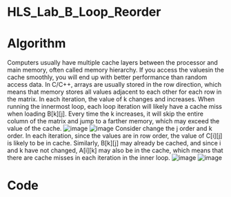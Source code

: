 # HLS_Lab_B_Loop_Reorder
# Algorithm
Computers usually have multiple cache layers between the processor and main memory, often called memory hierarchy. If you access the values ​​in the cache smoothly, you will end up with better performance than random access data.
In C/C++, arrays are usually stored in the row direction, which means that memory stores all values ​​adjacent to each other for each row in the matrix.
In each iteration, the value of k changes and increases. When running the innermost loop, each loop iteration will likely have a cache miss when loading B[k][j]. Every time the k increases, it will skip the entire column of the matrix and jump to a farther memory, which may exceed the value of the cache. 
![image](https://user-images.githubusercontent.com/96122960/160431175-2c2d0fdf-00a0-4dbd-89dc-075b34a2d5f8.png)
![image](https://user-images.githubusercontent.com/96122960/160431209-d474b1f8-205b-4e7a-a8eb-ee6ab84173cf.png)
Consider change the j order and k order. In each iteration, since the values ​​are in row order, the value of C[i][j] is likely to be in cache. Similarly, B[k][j] may already be cached, and since i and k have not changed, A[i][k] may also be in the cache, which means that there are cache misses in each iteration in the inner loop.
![image](https://user-images.githubusercontent.com/96122960/160431096-0d83b30a-a769-4161-9a33-62041271489e.png)
![image](https://user-images.githubusercontent.com/96122960/160431141-5d7e643a-2ad4-4500-bee4-6db455edfcfa.png)
# Code
